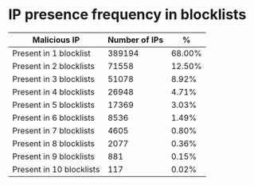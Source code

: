 # IP presence frequency in blocklists
| Malicious IP | Number of IPs | % |
|----|----|----|
| Present in 1 blocklist | 389194 | 68.00% |
| Present in 2 blocklists | 71558 | 12.50% |
| Present in 3 blocklists | 51078 | 8.92% |
| Present in 4 blocklists | 26948 | 4.71% |
| Present in 5 blocklists | 17369 | 3.03% |
| Present in 6 blocklists | 8536 | 1.49% |
| Present in 7 blocklists | 4605 | 0.80% |
| Present in 8 blocklists | 2077 | 0.36% |
| Present in 9 blocklists | 881 | 0.15% |
| Present in 10 blocklists | 117 | 0.02% |
